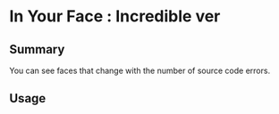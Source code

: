 # In Your Face : Incredible ver

## Summary

You can see faces that change with the number of source code errors.

## Usage
